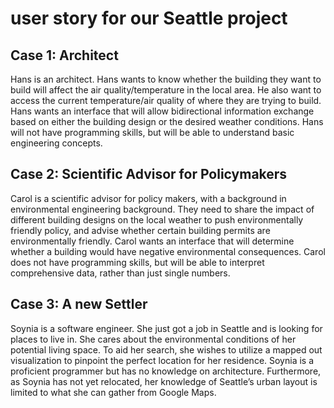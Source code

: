 # user story for our Seattle project

## Case 1: Architect
Hans is an architect. Hans wants to know whether the building they want to build will affect the air quality/temperature in the local area. He also want to access the current temperature/air quality of where they are trying to build. Hans wants an interface that will allow bidirectional information exchange based on either the building design or the desired weather conditions. Hans will not have programming skills, but will be able to understand basic engineering concepts.

## Case 2: Scientific Advisor for Policymakers
Carol is a scientific advisor for policy makers, with a background in environmental engineering background. They need to share the impact of different building designs on the local weather to push environmentally friendly policy, and advise whether certain building permits are environmentally friendly. Carol wants an interface that will determine whether a building would have negative environmental consequences. Carol does not have programming skills, but will be able to interpret comprehensive data, rather than just single numbers.

## Case 3: A new Settler
Soynia is a software engineer. She just got a job in Seattle and is looking for places to live in. She cares about the environmental conditions of her potential living space. To aid her search, she wishes to utilize a mapped out visualization to pinpoint the perfect location for her residence. Soynia is a proficient programmer but has no knowledge on architecture. Furthermore, as Soynia has not yet relocated, her knowledge of Seattle’s urban layout is limited to what she can gather from Google Maps. 
